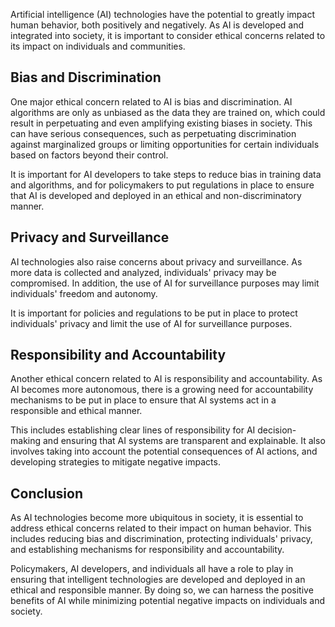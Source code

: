 
Artificial intelligence (AI) technologies have the potential to greatly impact human behavior, both positively and negatively. As AI is developed and integrated into society, it is important to consider ethical concerns related to its impact on individuals and communities.

Bias and Discrimination
-----------------------

One major ethical concern related to AI is bias and discrimination. AI algorithms are only as unbiased as the data they are trained on, which could result in perpetuating and even amplifying existing biases in society. This can have serious consequences, such as perpetuating discrimination against marginalized groups or limiting opportunities for certain individuals based on factors beyond their control.

It is important for AI developers to take steps to reduce bias in training data and algorithms, and for policymakers to put regulations in place to ensure that AI is developed and deployed in an ethical and non-discriminatory manner.

Privacy and Surveillance
------------------------

AI technologies also raise concerns about privacy and surveillance. As more data is collected and analyzed, individuals' privacy may be compromised. In addition, the use of AI for surveillance purposes may limit individuals' freedom and autonomy.

It is important for policies and regulations to be put in place to protect individuals' privacy and limit the use of AI for surveillance purposes.

Responsibility and Accountability
---------------------------------

Another ethical concern related to AI is responsibility and accountability. As AI becomes more autonomous, there is a growing need for accountability mechanisms to be put in place to ensure that AI systems act in a responsible and ethical manner.

This includes establishing clear lines of responsibility for AI decision-making and ensuring that AI systems are transparent and explainable. It also involves taking into account the potential consequences of AI actions, and developing strategies to mitigate negative impacts.

Conclusion
----------

As AI technologies become more ubiquitous in society, it is essential to address ethical concerns related to their impact on human behavior. This includes reducing bias and discrimination, protecting individuals' privacy, and establishing mechanisms for responsibility and accountability.

Policymakers, AI developers, and individuals all have a role to play in ensuring that intelligent technologies are developed and deployed in an ethical and responsible manner. By doing so, we can harness the positive benefits of AI while minimizing potential negative impacts on individuals and society.
